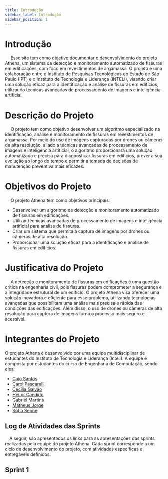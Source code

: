 ```yaml
---
title: Introdução
sidebar_label: Introdução
sidebar_position: 1
---
```


# Introdução

&emsp;  Esse site tem como objetivo documentar o desenvolvimento do projeto Athena, um sistema de detecção e monitoramento automatizado de fissuras em edificações, com foco em revestimentos de argamassa. O projeto é uma colaboração entre o Instituto de Pesquisas Tecnológicas do Estado de São Paulo (IPT) e o Instituto de Tecnologia e Liderança (INTELI), visando criar uma solução eficaz para a identificação e análise de fissuras em edifícios, utilizando técnicas avançadas de processamento de imagens e inteligência artificial. 

# Descrição do Projeto

&emsp;  O projeto tem como objetivo desenvolver um algoritmo especializado na identificação, análise e monitoramento de fissuras em revestimentos de argamassa. Por meio do uso de imagens capturadas por drones ou câmeras de alta resolução, aliado a técnicas avançadas de processamento de imagens e inteligência artificial, o algoritmo proporcionará uma solução automatizada e precisa para diagnosticar fissuras em edifícios, prever a sua evolução ao longo do tempo e permitir a tomada de decisões de manutenção preventiva mais eficazes.

# Objetivos do Projeto

&emsp; O projeto Athena tem como objetivos principais:

- Desenvolver um algoritmo de detecção e monitoramento automatizado de fissuras em edificações.
- Utilizar técnicas avançadas de processamento de imagens e inteligência artificial para análise de fissuras.
- Criar um sistema que permita a captura de imagens por drones ou câmeras de alta resolução.
- Proporcionar uma solução eficaz para a identificação e análise de fissuras em edifícios.

# Justificativa do Projeto

&emsp;  A detecção e monitoramento de fissuras em edificações é uma questão crítica na engenharia civil, pois fissuras podem comprometer a segurança e a integridade estrutural de um edifício. O projeto Athena visa oferecer uma solução inovadora e eficiente para esse problema, utilizando tecnologias avançadas que possibilitam uma análise mais precisa e rápida das condições das edificações. Além disso, o uso de drones ou câmeras de alta resolução para captura de imagens torna o processo mais seguro e acessível.

# Integrantes do Projeto

O projeto Athena é desenvolvido por uma equipe multidisciplinar de estudantes do Instituto de Tecnologia e Liderança (Inteli). A equipe é composta por estudantes do curso de Engenharia de Computação, sendo eles:

- [Caio Santos](https://www.linkedin.com/in/caio-alcantara-santos/)
- [Carol Pascarelli](https://www.linkedin.com/in/carol-pascarelli/)
- [Cecília Galvão](https://www.linkedin.com/in/ceciliagalvaoo)
- [Heitor Candido](https://www.linkedin.com/in/heitorfariacandido/)
- [Gabriel Martins](https://www.linkedin.com/in/gabriel-martins-alves/)
- [Matheus Jorge](https://www.linkedin.com/in/matheusjorgerosa/)
- [Sofia Senne](https://www.linkedin.com/in/sophia-emanuele-de-senne-silva/)

## Log de Atividades das Sprints

&emsp;A seguir, são apresentados os links para as apresentações das sprints realizadas pela equipe do projeto Athena. Cada sprint corresponde a um ciclo de desenvolvimento do projeto, com atividades específicas e entregáveis definidos.

## Sprint 1